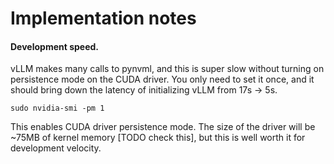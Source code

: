 # Implementation notes

#### Development speed.

vLLM makes many calls to pynvml, and this is super slow without turning on persistence mode on the CUDA driver. You only need to set it once, and it should bring down the latency of initializing vLLM from 17s -> 5s.

```
sudo nvidia-smi -pm 1
```

This enables CUDA driver persistence mode. The size of the driver will be ~75MB of kernel memory [TODO check this], but this is well worth it for development velocity.